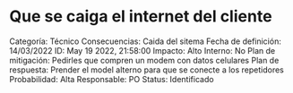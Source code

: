 # Que se caiga el internet del cliente

Categoría: Técnico
Consecuencias: Caida del sitema
Fecha de definición: 14/03/2022
ID: May 19 2022, 21:58:00
Impacto: Alto
Interno: No
Plan de mitigación: Pedirles que compren un modem con datos celulares
Plan de respuesta: Prender el model alterno para que se conecte a los repetidores
Probabilidad: Alta
Responsable: PO
Status: Identificado